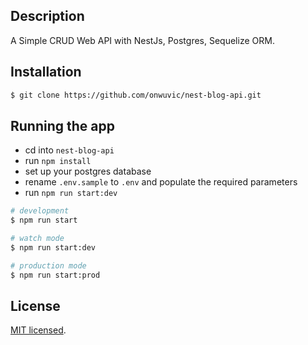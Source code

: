 
## Description
A Simple CRUD Web API with NestJs, Postgres, Sequelize ORM. 

## Installation

```bash
$ git clone https://github.com/onwuvic/nest-blog-api.git
```

## Running the app

- cd into `nest-blog-api`
- run `npm install`
- set up your postgres database
- rename `.env.sample` to `.env` and populate the required parameters
- run `npm run start:dev`

```bash
# development
$ npm run start

# watch mode
$ npm run start:dev

# production mode
$ npm run start:prod
```

## License
[MIT licensed](LICENSE).
